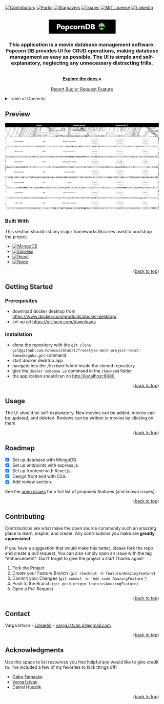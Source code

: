 <!-- Improved compatibility of back to top link: See: https://github.com/othneildrew/Best-README-Template/pull/73 -->
<a name="readme-top"></a>
<!--
*** Thanks for checking out the Best-README-Template. If you have a suggestion
*** that would make this better, please fork the repo and create a pull request
*** or simply open an issue with the tag "enhancement".
*** Don't forget to give the project a star!
*** Thanks again! Now go create something AMAZING! :D
-->



<!-- PROJECT SHIELDS -->
<!--
*** I'm using markdown "reference style" links for readability.
*** Reference links are enclosed in brackets [ ] instead of parentheses ( ).
*** See the bottom of this document for the declaration of the reference variables
*** for contributors-url, forks-url, etc. This is an optional, concise syntax you may use.
*** https://www.markdownguide.org/basic-syntax/#reference-style-links
-->
[![Contributors][contributors-shield]][contributors-url]
[![Forks][forks-shield]][forks-url]
[![Stargazers][stars-shield]][stars-url]
[![Issues][issues-shield]][issues-url]
[![MIT License][license-shield]][license-url]
[![LinkedIn][linkedin-shield]][linkedin-url]



<!-- PROJECT LOGO -->
<br />
<div align="center">
  <a href="https://github.com/othneildrew/Best-README-Template">
    <img src="./images/logo.png" alt="Logo">
  </a>

  <p align="center">
  <h3>This application is a movie database management software. Popcorn DB provides UI for CRUD operations, making database management as easy as possible. The UI is simple and self-explanatory, neglecting any unnecessary distracting frills.</h3>
    <br />
    <a href="https://github.com/CodecoolGlobal/freestyle-mern-project-react-tamaskogabo"><strong>Explore the docs »</strong></a>
    <br />
    <br />
    <a href="https://github.com/CodecoolGlobal/freestyle-mern-project-react-tamaskogabo/issues">Report Bug or Request Feature</a>
  </p>
</div>



<!-- TABLE OF CONTENTS -->
<details>
  <summary>Table of Contents</summary>
  <ol>
    <li>
      <a href="#about-the-project">About The Project</a>
      <ul>
        <li><a href="#built-with">Built With</a></li>
      </ul>
    </li>
    <li>
      <a href="#getting-started">Getting Started</a>
      <ul>
        <li><a href="#prerequisites">Prerequisites</a></li>
        <li><a href="#installation">Installation</a></li>
      </ul>
    </li>
    <li><a href="#usage">Usage</a></li>
    <li><a href="#roadmap">Roadmap</a></li>
    <li><a href="#contributing">Contributing</a></li>
    <li><a href="#license">License</a></li>
    <li><a href="#contact">Contact</a></li>
    <li><a href="#acknowledgments">Acknowledgments</a></li>
  </ol>
</details>



<!-- ABOUT THE PROJECT -->
## Preview

[![Product Name Screen Shot][product-screenshot]](https://github.com/CodecoolGlobal/el-proyecte-grande-sprint-1-java-Pisti332/blob/development/images/Photoboxshot.jpg)



### Built With

This section should list any major frameworks/libraries used to bootstrap the project.

* [![MongoDB][MongoDB]][MongoDB-url]
* [![Express][Express.js]][Express-url]
* [![React][React.js]][React-url]
* [![Node][Node.js]][Node-url]


<p align="right">(<a href="#readme-top">back to top</a>)</p>



<!-- GETTING STARTED -->
## Getting Started



### Prerequisites
  * download docker desktop from <a href="https://www.docker.com/products/docker-desktop">https://www.docker.com/products/docker-desktop/</a>
  * set up git <a href="https://git-scm.com/downloads">https://git-scm.com/downloads</a>

### Installation

* clone the repository with the ```git clone git@github.com:CodecoolGlobal/freestyle-mern-project-react-tamaskogabo.git``` command
* start docker desktop app
* navigate into the ```/backend``` folder inside the cloned repository
* give the ```docker compose up``` command in the ```/backend``` folder
* the application should run on <a href="http://localhost:8080">http://localhost:8080</a>

<p align="right">(<a href="#readme-top">back to top</a>)</p>



<!-- USAGE EXAMPLES -->
## Usage

The UI should be self-explanatory. New movies can be added, movies can be updated, and deleted. Reviews can be written to movies by clicking on them.

<p align="right">(<a href="#readme-top">back to top</a>)</p>

<!-- ROADMAP -->
## Roadmap

- [x] Set up database with MongoDB.
- [x] Set up endpoints with express.js.
- [x] Set up frontend with React.js.
- [x] Design front end with CSS.
- [x] Add review section.

See the [open issues](https://github.com/CodecoolGlobal/el-proyecte-grande-sprint-1-java-Pisti332/issues) for a full list of proposed features (and known issues).

<p align="right">(<a href="#readme-top">back to top</a>)</p>



<!-- CONTRIBUTING -->
## Contributing

Contributions are what make the open source community such an amazing place to learn, inspire, and create. Any contributions you make are **greatly appreciated**.

If you have a suggestion that would make this better, please fork the repo and create a pull request. You can also simply open an issue with the tag "enhancement".
Don't forget to give the project a star! Thanks again!

1. Fork the Project
2. Create your Feature Branch (`git checkout -b feature/AmazingFeature`)
3. Commit your Changes (`git commit -m 'Add some AmazingFeature'`)
4. Push to the Branch (`git push origin feature/AmazingFeature`)
5. Open a Pull Request

<p align="right">(<a href="#readme-top">back to top</a>)</p>




<!-- CONTACT -->
## Contact

Varga Istvan - <a href="https://www.linkedin.com/feed/">Linkedin</a> - varga.istvan.p1@gmail.com

<p align="right">(<a href="#readme-top">back to top</a>)</p>



<!-- ACKNOWLEDGMENTS -->
## Acknowledgments

Use this space to list resources you find helpful and would like to give credit to. I've included a few of my favorites to kick things off!

* [Gabo Tamasko](https://www.linkedin.com/in/tamaskogabo/)
* [Varga Istvan](https://www.linkedin.com/in/varga-istvan-p1/)
* Daniel Husztik

<p align="right">(<a href="#readme-top">back to top</a>)</p>



<!-- MARKDOWN LINKS & IMAGES -->
<!-- https://www.markdownguide.org/basic-syntax/#reference-style-links -->
[contributors-shield]: https://img.shields.io/github/contributors/CodecoolGlobal/freestyle-mern-project-react-tamaskogabo.svg?style=for-the-badge
[contributors-url]: https://github.com/CodecoolGlobal/freestyle-mern-project-react-tamaskogabo/graphs/contributors
[forks-shield]: https://img.shields.io/github/forks/CodecoolGlobal/freestyle-mern-project-react-tamaskogabo.svg?style=for-the-badge
[forks-url]: https://github.com/CodecoolGlobal/freestyle-mern-project-react-tamaskogabo/fork
[stars-shield]: https://img.shields.io/github/stars/CodecoolGlobal/freestyle-mern-project-react-tamaskogabo.svg?style=for-the-badge
[stars-url]: https://github.com/CodecoolGlobal/freestyle-mern-project-react-tamaskogabo/stargazers
[issues-shield]: https://img.shields.io/github/issues/CodecoolGlobal/freestyle-mern-project-react-tamaskogabo.svg?style=for-the-badge
[issues-url]: https://github.com/CodecoolGlobal/freestyle-mern-project-react-tamaskogabo/issues
[license-shield]: https://img.shields.io/github/license/CodecoolGlobal/freestyle-mern-project-react-tamaskogabo.svg?style=for-the-badge
[license-url]: https://github.com/CodecoolGlobal/freestyle-mern-project-react-tamaskogabo/blob/development/licence.txt
[linkedin-shield]: https://img.shields.io/badge/-LinkedIn-black.svg?style=for-the-badge&logo=linkedin&colorB=555
[linkedin-url]: https://www.linkedin.com/in/varga-istvan-p1/
[product-screenshot]: images/demo-screenshot.jpg
[React.js]: https://img.shields.io/badge/React-20232A?style=for-the-badge&logo=react&logoColor=61DAFB
[React-url]: https://reactjs.org/
[MongoDB]: https://img.shields.io/badge/mongo-20232A?style=for-the-badge&logo=mongodb&logoColor=#008000
[MongoDB-url]: https://www.mongodb.com/
[Express.js]: https://img.shields.io/badge/express-20232A?style=for-the-badge&logo=express&logoColor=61DAFB
[Express-url]: https://expressjs.com/
[Node.js]: https://img.shields.io/badge/node-20232A?style=for-the-badge&logo=nodedotjs&logoColor=#008000
[Node-url]: https://nodejs.org/en
